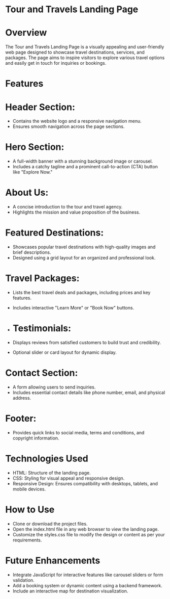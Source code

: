 # Tour and Travels Landing Page
# Overview
The Tour and Travels Landing Page is a visually appealing and user-friendly web page designed to showcase travel destinations, services, and packages. The page aims to inspire visitors to explore various travel options and easily get in touch for inquiries or bookings.

 # Features
 # Header Section:

- Contains the website logo and a responsive navigation menu.
 - Ensures smooth navigation across the page sections.
# Hero Section:

 - A full-width banner with a stunning background image or carousel.
 - Includes a catchy tagline and a prominent call-to-action (CTA) button like "Explore Now."
# About Us:

- A concise introduction to the tour and travel agency.
- Highlights the mission and value proposition of the business.
 # Featured Destinations:

- Showcases popular travel destinations with high-quality images and brief descriptions.
- Designed using a grid layout for an organized and professional look.
# Travel Packages:

 - Lists the best travel deals and packages, including prices and key features.
- Includes interactive "Learn More" or "Book Now" buttons.
- # Testimonials:

- Displays reviews from satisfied customers to build trust and credibility.
 - Optional slider or card layout for dynamic display.
# Contact Section:

- A form allowing users to send inquiries.
- Includes essential contact details like phone number, email, and physical address.
# Footer:

- Provides quick links to social media, terms and conditions, and copyright information.
# Technologies Used
- HTML: Structure of the landing page.
- CSS: Styling for visual appeal and responsive design.
- Responsive Design: Ensures compatibility with desktops, tablets, and mobile devices.
# How to Use
- Clone or download the project files.
- Open the index.html file in any web browser to view the landing page.
- Customize the styles.css file to modify the design or content as per your requirements.
# Future Enhancements
- Integrate JavaScript for interactive features like carousel sliders or form validation.
- Add a booking system or dynamic content using a backend framework.
- Include an interactive map for destination visualization.
